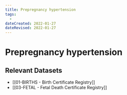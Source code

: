 ```yaml
---
title: Prepregnancy hypertension
tags:
  - 
dateCreated: 2022-01-27
dateRevised: 2022-01-27
---
```

# Prepregnancy hypertension
## Relevant Datasets
- [[01-BIRTHS - Birth Certificate Registry]]
- [[03-FETAL - Fetal Death Certificate Registry]]